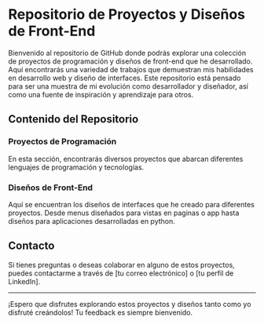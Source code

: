 # Repositorio de Proyectos y Diseños de Front-End

Bienvenido al repositorio de GitHub donde podrás explorar una colección de proyectos de programación y diseños de front-end que he desarrollado. Aquí encontrarás una variedad de trabajos que demuestran mis habilidades en desarrollo web y diseño de interfaces. Este repositorio está pensado para ser una muestra de mi evolución como desarrollador y diseñador, así como una fuente de inspiración y aprendizaje para otros.

## Contenido del Repositorio

### Proyectos de Programación
En esta sección, encontrarás diversos proyectos que abarcan diferentes lenguajes de programación y tecnologías. 


### Diseños de Front-End
Aquí se encuentran los diseños de interfaces que he creado para diferentes proyectos. Desde menus diseñados para vistas en paginas o app hasta diseños para aplicaciones desarrolladas en python.


## Contacto

Si tienes preguntas o deseas colaborar en alguno de estos proyectos, puedes contactarme a través de [tu correo electrónico] o [tu perfil de LinkedIn].

---

¡Espero que disfrutes explorando estos proyectos y diseños tanto como yo disfruté creándolos! Tu feedback es siempre bienvenido.
